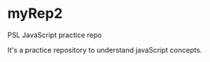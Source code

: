 # myRep2
PSL JavaScript practice repo

It's a practice repository to understand javaScript concepts.
